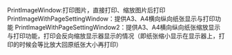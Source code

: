 ﻿PrintImageWindow:打印图片，直接打印、缩放图片后打印
PrintImageWithPageSettingWindow：提供A3、A4横向纵向纸张显示与打印功能
PrintImageWithPageSettingWindow2：提供A3、A4横向纵向纸张缩放显示与打印功能，打印会反向缩放显示器显示的情况（即纸张缩小显示在显示器上，打印的时候会等比放大回原纸张大小再打印）